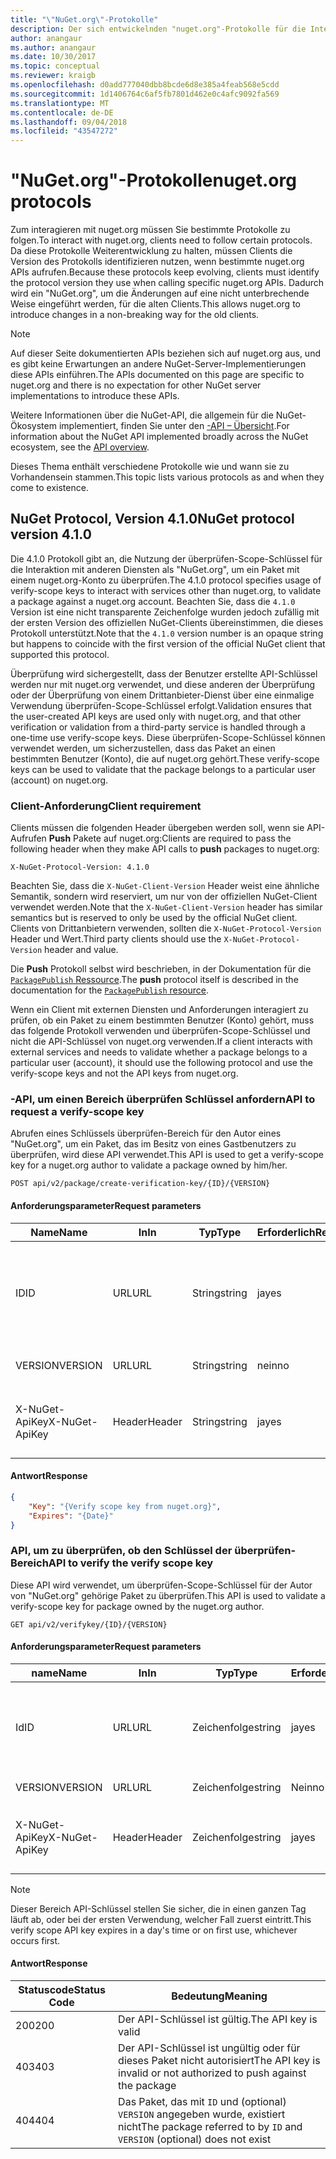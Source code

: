 ```yaml
---
title: "\"NuGet.org\"-Protokolle"
description: Der sich entwickelnden "nuget.org"-Protokolle für die Interaktion mit NuGet-Clients.
author: anangaur
ms.author: anangaur
ms.date: 10/30/2017
ms.topic: conceptual
ms.reviewer: kraigb
ms.openlocfilehash: d0add777040dbb8bcde6d8e385a4feab568e5cdd
ms.sourcegitcommit: 1d1406764c6af5fb7801d462e0c4afc9092fa569
ms.translationtype: MT
ms.contentlocale: de-DE
ms.lasthandoff: 09/04/2018
ms.locfileid: "43547272"
---
```

# <a name="nugetorg-protocols"></a><span data-ttu-id="1c838-103">"NuGet.org"-Protokolle</span><span class="sxs-lookup"><span data-stu-id="1c838-103">nuget.org protocols</span></span>

<span data-ttu-id="1c838-104">Zum interagieren mit nuget.org müssen Sie bestimmte Protokolle zu folgen.</span><span class="sxs-lookup"><span data-stu-id="1c838-104">To interact with nuget.org, clients need to follow certain protocols.</span></span> <span data-ttu-id="1c838-105">Da diese Protokolle Weiterentwicklung zu halten, müssen Clients die Version des Protokolls identifizieren nutzen, wenn bestimmte nuget.org APIs aufrufen.</span><span class="sxs-lookup"><span data-stu-id="1c838-105">Because these protocols keep evolving, clients must identify the protocol version they use when calling specific nuget.org APIs.</span></span> <span data-ttu-id="1c838-106">Dadurch wird ein "NuGet.org", um die Änderungen auf eine nicht unterbrechende Weise eingeführt werden, für die alten Clients.</span><span class="sxs-lookup"><span data-stu-id="1c838-106">This allows nuget.org to introduce changes in a non-breaking way for the old clients.</span></span>

> [!Note]
> <span data-ttu-id="1c838-107">Auf dieser Seite dokumentierten APIs beziehen sich auf nuget.org aus, und es gibt keine Erwartungen an andere NuGet-Server-Implementierungen diese APIs einführen.</span><span class="sxs-lookup"><span data-stu-id="1c838-107">The APIs documented on this page are specific to nuget.org and there is no expectation for other NuGet server implementations to introduce these APIs.</span></span> 

<span data-ttu-id="1c838-108">Weitere Informationen über die NuGet-API, die allgemein für die NuGet-Ökosystem implementiert, finden Sie unter den [-API – Übersicht](overview.md).</span><span class="sxs-lookup"><span data-stu-id="1c838-108">For information about the NuGet API implemented broadly across the NuGet ecosystem, see the [API overview](overview.md).</span></span>

<span data-ttu-id="1c838-109">Dieses Thema enthält verschiedene Protokolle wie und wann sie zu Vorhandensein stammen.</span><span class="sxs-lookup"><span data-stu-id="1c838-109">This topic lists various protocols as and when they come to existence.</span></span>

## <a name="nuget-protocol-version-410"></a><span data-ttu-id="1c838-110">NuGet Protocol, Version 4.1.0</span><span class="sxs-lookup"><span data-stu-id="1c838-110">NuGet protocol version 4.1.0</span></span>

<span data-ttu-id="1c838-111">Die 4.1.0 Protokoll gibt an, die Nutzung der überprüfen-Scope-Schlüssel für die Interaktion mit anderen Diensten als "NuGet.org", um ein Paket mit einem nuget.org-Konto zu überprüfen.</span><span class="sxs-lookup"><span data-stu-id="1c838-111">The 4.1.0 protocol specifies usage of verify-scope keys to interact with services other than nuget.org, to validate a package against a nuget.org account.</span></span> <span data-ttu-id="1c838-112">Beachten Sie, dass die `4.1.0` Version ist eine nicht transparente Zeichenfolge wurden jedoch zufällig mit der ersten Version des offiziellen NuGet-Clients übereinstimmen, die dieses Protokoll unterstützt.</span><span class="sxs-lookup"><span data-stu-id="1c838-112">Note that the `4.1.0` version number is an opaque string but happens to coincide with the first version of the official NuGet client that supported this protocol.</span></span>

<span data-ttu-id="1c838-113">Überprüfung wird sichergestellt, dass der Benutzer erstellte API-Schlüssel werden nur mit nuget.org verwendet, und diese anderen der Überprüfung oder der Überprüfung von einem Drittanbieter-Dienst über eine einmalige Verwendung überprüfen-Scope-Schlüssel erfolgt.</span><span class="sxs-lookup"><span data-stu-id="1c838-113">Validation ensures that the user-created API keys are used only with nuget.org, and that other verification or validation from a third-party service is handled through a one-time use verify-scope keys.</span></span> <span data-ttu-id="1c838-114">Diese überprüfen-Scope-Schlüssel können verwendet werden, um sicherzustellen, dass das Paket an einen bestimmten Benutzer (Konto), die auf nuget.org gehört.</span><span class="sxs-lookup"><span data-stu-id="1c838-114">These verify-scope keys can be used to validate that the package belongs to a particular user (account) on nuget.org.</span></span>

### <a name="client-requirement"></a><span data-ttu-id="1c838-115">Client-Anforderung</span><span class="sxs-lookup"><span data-stu-id="1c838-115">Client requirement</span></span>

<span data-ttu-id="1c838-116">Clients müssen die folgenden Header übergeben werden soll, wenn sie API-Aufrufen **Push** Pakete auf nuget.org:</span><span class="sxs-lookup"><span data-stu-id="1c838-116">Clients are required to pass the following header when they make API calls to **push** packages to nuget.org:</span></span>

    X-NuGet-Protocol-Version: 4.1.0

<span data-ttu-id="1c838-117">Beachten Sie, dass die `X-NuGet-Client-Version` Header weist eine ähnliche Semantik, sondern wird reserviert, um nur von der offiziellen NuGet-Client verwendet werden.</span><span class="sxs-lookup"><span data-stu-id="1c838-117">Note that the `X-NuGet-Client-Version` header has similar semantics but is reserved to only be used by the official NuGet client.</span></span> <span data-ttu-id="1c838-118">Clients von Drittanbietern verwenden, sollten die `X-NuGet-Protocol-Version` Header und Wert.</span><span class="sxs-lookup"><span data-stu-id="1c838-118">Third party clients should use the `X-NuGet-Protocol-Version` header and value.</span></span>

<span data-ttu-id="1c838-119">Die **Push** Protokoll selbst wird beschrieben, in der Dokumentation für die [ `PackagePublish` Ressource](package-publish-resource.md).</span><span class="sxs-lookup"><span data-stu-id="1c838-119">The **push** protocol itself is described in the documentation for the [`PackagePublish` resource](package-publish-resource.md).</span></span>

<span data-ttu-id="1c838-120">Wenn ein Client mit externen Diensten und Anforderungen interagiert zu prüfen, ob ein Paket zu einem bestimmten Benutzer (Konto) gehört, muss das folgende Protokoll verwenden und überprüfen-Scope-Schlüssel und nicht die API-Schlüssel von nuget.org verwenden.</span><span class="sxs-lookup"><span data-stu-id="1c838-120">If a client interacts with external services and needs to validate whether a package belongs to a particular user (account), it should use the following protocol and use the verify-scope keys and not the API keys from nuget.org.</span></span>

### <a name="api-to-request-a-verify-scope-key"></a><span data-ttu-id="1c838-121">-API, um einen Bereich überprüfen Schlüssel anfordern</span><span class="sxs-lookup"><span data-stu-id="1c838-121">API to request a verify-scope key</span></span>

<span data-ttu-id="1c838-122">Abrufen eines Schlüssels überprüfen-Bereich für den Autor eines "NuGet.org", um ein Paket, das im Besitz von eines Gastbenutzers zu überprüfen, wird diese API verwendet.</span><span class="sxs-lookup"><span data-stu-id="1c838-122">This API is used to get a verify-scope key for a nuget.org author to validate a package owned by him/her.</span></span>

    POST api/v2/package/create-verification-key/{ID}/{VERSION}

#### <a name="request-parameters"></a><span data-ttu-id="1c838-123">Anforderungsparameter</span><span class="sxs-lookup"><span data-stu-id="1c838-123">Request parameters</span></span>

<span data-ttu-id="1c838-124">Name</span><span class="sxs-lookup"><span data-stu-id="1c838-124">Name</span></span>           | <span data-ttu-id="1c838-125">In</span><span class="sxs-lookup"><span data-stu-id="1c838-125">In</span></span>     | <span data-ttu-id="1c838-126">Typ</span><span class="sxs-lookup"><span data-stu-id="1c838-126">Type</span></span>   | <span data-ttu-id="1c838-127">Erforderlich</span><span class="sxs-lookup"><span data-stu-id="1c838-127">Required</span></span> | <span data-ttu-id="1c838-128">Hinweise</span><span class="sxs-lookup"><span data-stu-id="1c838-128">Notes</span></span>
-------------- | ------ | ------ | -------- | -----
<span data-ttu-id="1c838-129">ID</span><span class="sxs-lookup"><span data-stu-id="1c838-129">ID</span></span>             | <span data-ttu-id="1c838-130">URL</span><span class="sxs-lookup"><span data-stu-id="1c838-130">URL</span></span>    | <span data-ttu-id="1c838-131">String</span><span class="sxs-lookup"><span data-stu-id="1c838-131">string</span></span> | <span data-ttu-id="1c838-132">ja</span><span class="sxs-lookup"><span data-stu-id="1c838-132">yes</span></span>      | <span data-ttu-id="1c838-133">Die Paket-ID, für die der Schlüssel angefordert wird</span><span class="sxs-lookup"><span data-stu-id="1c838-133">The package identidier for which the verify scope key is requested</span></span>
<span data-ttu-id="1c838-134">VERSION</span><span class="sxs-lookup"><span data-stu-id="1c838-134">VERSION</span></span>        | <span data-ttu-id="1c838-135">URL</span><span class="sxs-lookup"><span data-stu-id="1c838-135">URL</span></span>    | <span data-ttu-id="1c838-136">String</span><span class="sxs-lookup"><span data-stu-id="1c838-136">string</span></span> | <span data-ttu-id="1c838-137">nein</span><span class="sxs-lookup"><span data-stu-id="1c838-137">no</span></span>       | <span data-ttu-id="1c838-138">Die Paketversion</span><span class="sxs-lookup"><span data-stu-id="1c838-138">The package version</span></span>
<span data-ttu-id="1c838-139">X-NuGet-ApiKey</span><span class="sxs-lookup"><span data-stu-id="1c838-139">X-NuGet-ApiKey</span></span> | <span data-ttu-id="1c838-140">Header</span><span class="sxs-lookup"><span data-stu-id="1c838-140">Header</span></span> | <span data-ttu-id="1c838-141">String</span><span class="sxs-lookup"><span data-stu-id="1c838-141">string</span></span> | <span data-ttu-id="1c838-142">ja</span><span class="sxs-lookup"><span data-stu-id="1c838-142">yes</span></span>      | <span data-ttu-id="1c838-143">beispielsweise `X-NuGet-ApiKey: {USER_API_KEY}`</span><span class="sxs-lookup"><span data-stu-id="1c838-143">For example, `X-NuGet-ApiKey: {USER_API_KEY}`</span></span>

#### <a name="response"></a><span data-ttu-id="1c838-144">Antwort</span><span class="sxs-lookup"><span data-stu-id="1c838-144">Response</span></span>

```json
{
    "Key": "{Verify scope key from nuget.org}",
    "Expires": "{Date}"
}
```

### <a name="api-to-verify-the-verify-scope-key"></a><span data-ttu-id="1c838-145">API, um zu überprüfen, ob den Schlüssel der überprüfen-Bereich</span><span class="sxs-lookup"><span data-stu-id="1c838-145">API to verify the verify scope key</span></span>

<span data-ttu-id="1c838-146">Diese API wird verwendet, um überprüfen-Scope-Schlüssel für der Autor von "NuGet.org" gehörige Paket zu überprüfen.</span><span class="sxs-lookup"><span data-stu-id="1c838-146">This API is used to validate a verify-scope key for package owned by the nuget.org author.</span></span>

    GET api/v2/verifykey/{ID}/{VERSION}

#### <a name="request-parameters"></a><span data-ttu-id="1c838-147">Anforderungsparameter</span><span class="sxs-lookup"><span data-stu-id="1c838-147">Request parameters</span></span>

<span data-ttu-id="1c838-148">name</span><span class="sxs-lookup"><span data-stu-id="1c838-148">Name</span></span>           | <span data-ttu-id="1c838-149">In</span><span class="sxs-lookup"><span data-stu-id="1c838-149">In</span></span>     | <span data-ttu-id="1c838-150">Typ</span><span class="sxs-lookup"><span data-stu-id="1c838-150">Type</span></span>   | <span data-ttu-id="1c838-151">Erforderlich</span><span class="sxs-lookup"><span data-stu-id="1c838-151">Required</span></span> | <span data-ttu-id="1c838-152">Hinweise</span><span class="sxs-lookup"><span data-stu-id="1c838-152">Notes</span></span>
-------------  | ------ | ------ | -------- | -----
<span data-ttu-id="1c838-153">Id</span><span class="sxs-lookup"><span data-stu-id="1c838-153">ID</span></span>             | <span data-ttu-id="1c838-154">URL</span><span class="sxs-lookup"><span data-stu-id="1c838-154">URL</span></span>    | <span data-ttu-id="1c838-155">Zeichenfolge</span><span class="sxs-lookup"><span data-stu-id="1c838-155">string</span></span> | <span data-ttu-id="1c838-156">ja</span><span class="sxs-lookup"><span data-stu-id="1c838-156">yes</span></span>      | <span data-ttu-id="1c838-157">Die Paket-ID für die der Schlüssel des überprüfen Bereich angefordert wird</span><span class="sxs-lookup"><span data-stu-id="1c838-157">The package identifier for which the verify scope key is requested</span></span>
<span data-ttu-id="1c838-158">VERSION</span><span class="sxs-lookup"><span data-stu-id="1c838-158">VERSION</span></span>        | <span data-ttu-id="1c838-159">URL</span><span class="sxs-lookup"><span data-stu-id="1c838-159">URL</span></span>    | <span data-ttu-id="1c838-160">Zeichenfolge</span><span class="sxs-lookup"><span data-stu-id="1c838-160">string</span></span> | <span data-ttu-id="1c838-161">Nein</span><span class="sxs-lookup"><span data-stu-id="1c838-161">no</span></span>       | <span data-ttu-id="1c838-162">Die Paketversion</span><span class="sxs-lookup"><span data-stu-id="1c838-162">The package version</span></span>
<span data-ttu-id="1c838-163">X-NuGet-ApiKey</span><span class="sxs-lookup"><span data-stu-id="1c838-163">X-NuGet-ApiKey</span></span> | <span data-ttu-id="1c838-164">Header</span><span class="sxs-lookup"><span data-stu-id="1c838-164">Header</span></span> | <span data-ttu-id="1c838-165">Zeichenfolge</span><span class="sxs-lookup"><span data-stu-id="1c838-165">string</span></span> | <span data-ttu-id="1c838-166">ja</span><span class="sxs-lookup"><span data-stu-id="1c838-166">yes</span></span>      | <span data-ttu-id="1c838-167">Beispiel: `X-NuGet-ApiKey: {VERIFY_SCOPE_KEY}`</span><span class="sxs-lookup"><span data-stu-id="1c838-167">For example, `X-NuGet-ApiKey: {VERIFY_SCOPE_KEY}`</span></span>

> [!Note]
> <span data-ttu-id="1c838-168">Dieser Bereich API-Schlüssel stellen Sie sicher, die in einen ganzen Tag läuft ab, oder bei der ersten Verwendung, welcher Fall zuerst eintritt.</span><span class="sxs-lookup"><span data-stu-id="1c838-168">This verify scope API key expires in a day's time or on first use, whichever occurs first.</span></span>

#### <a name="response"></a><span data-ttu-id="1c838-169">Antwort</span><span class="sxs-lookup"><span data-stu-id="1c838-169">Response</span></span>

<span data-ttu-id="1c838-170">Statuscode</span><span class="sxs-lookup"><span data-stu-id="1c838-170">Status Code</span></span> | <span data-ttu-id="1c838-171">Bedeutung</span><span class="sxs-lookup"><span data-stu-id="1c838-171">Meaning</span></span>
----------- | -------
<span data-ttu-id="1c838-172">200</span><span class="sxs-lookup"><span data-stu-id="1c838-172">200</span></span>         | <span data-ttu-id="1c838-173">Der API-Schlüssel ist gültig.</span><span class="sxs-lookup"><span data-stu-id="1c838-173">The API key is valid</span></span>
<span data-ttu-id="1c838-174">403</span><span class="sxs-lookup"><span data-stu-id="1c838-174">403</span></span>         | <span data-ttu-id="1c838-175">Der API-Schlüssel ist ungültig oder für dieses Paket nicht autorisiert</span><span class="sxs-lookup"><span data-stu-id="1c838-175">The API key is invalid or not authorized to push against the package</span></span>
<span data-ttu-id="1c838-176">404</span><span class="sxs-lookup"><span data-stu-id="1c838-176">404</span></span>         | <span data-ttu-id="1c838-177">Das Paket, das mit `ID` und (optional) `VERSION` angegeben wurde, existiert nicht</span><span class="sxs-lookup"><span data-stu-id="1c838-177">The package referred to by `ID` and `VERSION` (optional) does not exist</span></span>
